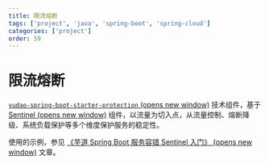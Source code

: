 ```yaml
---
title: 限流熔断
tags: ['project', 'java', 'spring-boot', 'spring-cloud']
categories: ['project']
order: 59
---
```

# 限流熔断

[`yudao-spring-boot-starter-protection`  (opens new window)](https://github.com/YunaiV/yudao-cloud/blob/master/yudao-framework/yudao-spring-boot-starter-protection/) 技术组件，基于 [Sentinel  (opens new window)](https://github.com/alibaba/Sentinel) 组件，以流量为切入点，从流量控制、熔断降级、系统负载保护等多个维度保护服务的稳定性。

 使用的示例，参见 [《芋道 Spring Boot 服务容错 Sentinel 入门》  (opens new window)](https://www.iocoder.cn/Spring-Boot/Sentinel/?yudao) 文章。

